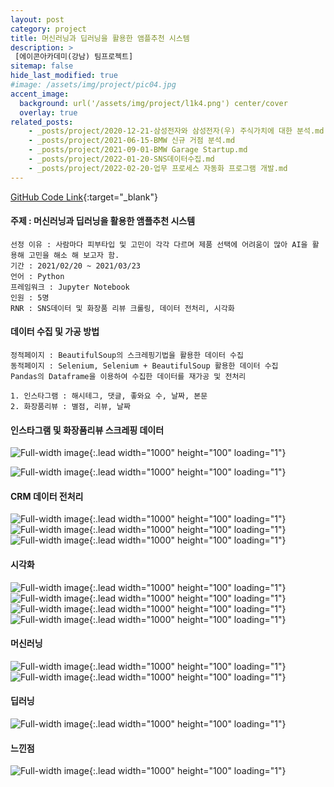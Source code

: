 ```yaml
---
layout: post
category: project
title: 머신러닝과 딥러닝을 활용한 앰플추천 시스템
description: >
 [에이콘아카데미(강남) 팀프로젝트]
sitemap: false
hide_last_modified: true
#image: /assets/img/project/pic04.jpg
accent_image: 
  background: url('/assets/img/project/l1k4.png') center/cover
  overlay: true
related_posts:
    - _posts/project/2020-12-21-삼성전자와 삼성전자(우) 주식가치에 대한 분석.md
    - _posts/project/2021-06-15-BMW 신규 거점 분석.md
    - _posts/project/2021-09-01-BMW Garage Startup.md
    - _posts/project/2022-01-20-SNS데이터수집.md
    - _posts/project/2022-02-20-업무 프로세스 자동화 프로그램 개발.md
---
```

[GitHub Code Link](https://github.com/Kmingx/Acorn-Academy/tree/main/project/02.%ED%8C%80%ED%94%84%EB%A1%9C%EC%A0%9D%ED%8A%B8){:target="_blank"}
#### 주제 : 머신러닝과 딥러닝을 활용한 앰플추천 시스템
    선정 이유 : 사람마다 피부타입 및 고민이 각각 다르며 제품 선택에 어려움이 많아 AI을 활용해 고민을 해소 해 보고자 함.
    기간 : 2021/02/20 ~ 2021/03/23
    언어 : Python
    프레임워크 : Jupyter Notebook
    인원 : 5명
    RNR : SNS데이터 및 화장품 리뷰 크롤링, 데이터 전처리, 시각화

#### 데이터 수집 및 가공 방법
    정적페이지 : BeautifulSoup의 스크레핑기법을 활용한 데이터 수집
    동적페이지 : Selenium, Selenium + BeautifulSoup 활용한 데이터 수집
    Pandas의 Dataframe을 이용하여 수집한 데이터를 재가공 및 전처리

    1. 인스타그램 : 해시테그, 댓글, 좋와요 수, 날짜, 본문
    2. 화장품리뷰 : 별점, 리뷰, 날짜

#### 인스타그램 및 화장품리뷰 스크레핑 데이터
![Full-width image](/assets/img/project/l1k4_insta.png){:.lead width="1000" height="100" loading="1"}

![Full-width image](/assets/img/project/l1k4_insta2.png){:.lead width="1000" height="100" loading="1"}

#### CRM 데이터 전처리
![Full-width image](/assets/img/project/l1k4_3.png){:.lead width="1000" height="100" loading="1"}
![Full-width image](/assets/img/project/l1k4_2.png){:.lead width="1000" height="100" loading="1"}
![Full-width image](/assets/img/project/l1k4_4.png){:.lead width="1000" height="100" loading="1"}

#### 시각화
![Full-width image](/assets/img/project/l1k4_insta_1.png){:.lead width="1000" height="100" loading="1"}
![Full-width image](/assets/img/project/l1k4_insta_2.png){:.lead width="1000" height="100" loading="1"}
![Full-width image](/assets/img/project/l1k4_insta_3.png){:.lead width="1000" height="100" loading="1"}
![Full-width image](/assets/img/project/l1k4_insta_4.png){:.lead width="1000" height="100" loading="1"}

#### 머신러닝
![Full-width image](/assets/img/project/l1k4_insta_5.png){:.lead width="1000" height="100" loading="1"}
![Full-width image](/assets/img/project/l1k4_insta_6.png){:.lead width="1000" height="100" loading="1"}

#### 딥러닝
![Full-width image](/assets/img/project/l1k4_insta_7.png){:.lead width="1000" height="100" loading="1"}

#### 느낀점
![Full-width image](/assets/img/project/l1k4_insta_8.png){:.lead width="1000" height="100" loading="1"}